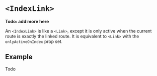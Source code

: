 # `<IndexLink>`

**Todo: add more here**

An `<IndexLink>` is like a `<Link>`, except it is only active when the current route is exactly the linked route. It is equivalent to `<Link>` with the `onlyActiveOnIndex` prop set.

## Example

Todo
